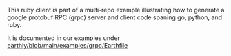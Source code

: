 This ruby client is part of a multi-repo example illustrating how to generate a google protobuf RPC (grpc)
server and client code spaning go, python, and ruby.

It is documented in our examples under [earthly/blob/main/examples/grpc/Earthfile](https://github.com/earthly/earthly/blob/main/examples/grpc/Earthfile)

